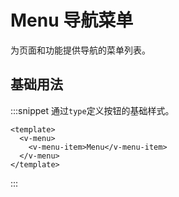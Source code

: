 # Menu 导航菜单

为页面和功能提供导航的菜单列表。

## 基础用法

:::snippet 通过`type`定义按钮的基础样式。

```vue
<template>
  <v-menu>
    <v-menu-item>Menu</v-menu-item>
  </v-menu>
</template>
```

:::
